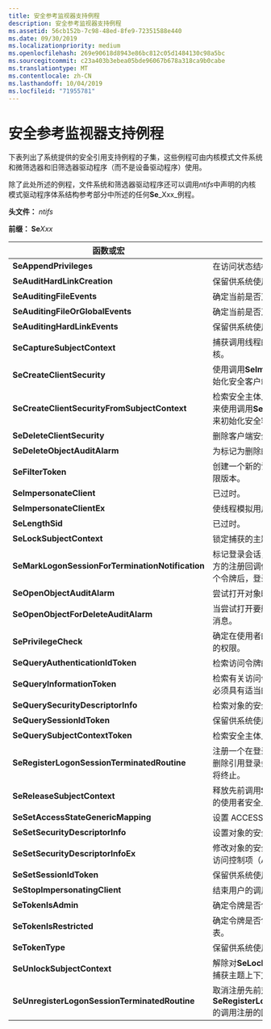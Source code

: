 ```yaml
---
title: 安全参考监视器支持例程
description: 安全参考监视器支持例程
ms.assetid: 56cb152b-7c98-48ed-8fe9-72351588e440
ms.date: 09/30/2019
ms.localizationpriority: medium
ms.openlocfilehash: 269e90618d8943e86bc812c05d1484130c98a5bc
ms.sourcegitcommit: c23a403b3ebea05bde96067b678a318ca9b0cabe
ms.translationtype: MT
ms.contentlocale: zh-CN
ms.lasthandoff: 10/04/2019
ms.locfileid: "71955781"
---
```

# <a name="security-reference-monitor-support-routines"></a>安全参考监视器支持例程

下表列出了系统提供的安全引用支持例程的子集，这些例程可由内核模式文件系统和微筛选器和旧筛选器驱动程序（而不是设备驱动程序）使用。

除了此处所述的例程，文件系统和筛选器驱动程序还可以调用*ntifs*中声明的内核模式驱动程序体系结构参考部分中所述的任何**Se**_Xxx_例程。

**头文件：** *ntifs*

**前缀： Se**_Xxx_

| 函数或宏 | 描述 |
| ----------------- | ----------- |
| **SeAppendPrivileges** | 在访问状态结构中追加额外的特权集权限。 |
| **SeAuditHardLinkCreation** | 保留供系统使用。 |
| **SeAuditingFileEvents** | 确定当前是否正在审核文件打开事件。 |
| **SeAuditingFileOrGlobalEvents** | 确定当前是否正在审核文件或全局事件。 |
| **SeAuditingHardLinkEvents** | 保留供系统使用。 |
| **SeCaptureSubjectContext** | 捕获调用线程的安全上下文以进行访问验证和审核。 |
| **SeCreateClientSecurity** | 使用调用**SeImpersonateClientEx**所需的信息初始化安全客户端上下文结构。 |
| **SeCreateClientSecurityFromSubjectContext** | 检索安全主体上下文的访问令牌，并使用该结果来使用调用**SeImpersonateClientEx**所需的信息来初始化安全客户端上下文。 |
| **SeDeleteClientSecurity** | 删除客户端安全上下文。 |
| **SeDeleteObjectAuditAlarm** | 为标记为删除的对象生成审核和警报消息。 |
| **SeFilterToken** | 创建一个新的访问令牌，它是现有访问令牌的受限版本。 |
| **SeImpersonateClient** | 已过时。 |
| **SeImpersonateClientEx** | 使线程模拟用户。 |
| **SeLengthSid** | 已过时。 |
| **SeLockSubjectContext** | 锁定捕获的主题上下文的主要和模拟标记。 |
| **SeMarkLogonSessionForTerminationNotification** | 标记登录会话，以便在登录会话终止时调用调用方的注册回调例程。 删除引用登录会话的最后一个令牌后，登录会话将终止。 |
| **SeOpenObjectAuditAlarm** | 尝试打开对象时，生成审核和警报消息。 |
| **SeOpenObjectForDeleteAuditAlarm** | 当尝试打开要删除的对象时，将生成审核和警报消息。 |
| **SePrivilegeCheck** | 确定在使用者的访问令牌中是否启用了一组指定的权限。 |
| **SeQueryAuthenticationIdToken** | 检索访问令牌的身份验证 ID。 |
| **SeQueryInformationToken** | 检索有关访问令牌的指定类型的信息。 调用进程必须具有适当的访问权限才能获取该信息。 |
| **SeQuerySecurityDescriptorInfo** | 检索对象的安全描述符的副本。 |
| **SeQuerySessionIdToken** | 保留供系统使用。 |
| **SeQuerySubjectContextToken** | 检索安全主体上下文的访问令牌。 |
| **SeRegisterLogonSessionTerminatedRoutine** | 注册一个在登录会话终止时要调用的回调例程。 删除引用登录会话的最后一个令牌后，登录会话将终止。 |
| **SeReleaseSubjectContext** | 释放先前调用**SeCaptureSubjectContext**捕获的使用者安全上下文。 |
| **SeSetAccessStateGenericMapping** | 设置 ACCESS_STATE 结构的泛型映射字段。 |
| **SeSetSecurityDescriptorInfo** | 设置对象的安全说明符。 |
| **SeSetSecurityDescriptorInfoEx** | 修改对象的安全描述符，并指定该对象是否支持访问控制项（ACE）的自动继承。 |
| **SeSetSessionIdToken** | 保留供系统使用。 |
| **SeStopImpersonatingClient** | 结束用户的调用线程模拟。 |
| **SeTokenIsAdmin** | 确定令牌是否包含本地管理员组。 |
| **SeTokenIsRestricted** | 确定令牌是否包含限制安全标识符（SID）的列表。 |
| **SeTokenType** | 保留供系统使用。 |
| **SeUnlockSubjectContext** | 解除对**SeLockSubjectContext**的调用锁定的已捕获主题上下文的标记锁定。 |
| **SeUnregisterLogonSessionTerminatedRoutine** | 取消注册先前对**SeRegisterLogonSessionTerminatedRoutine**的调用注册的回调例程。 |
